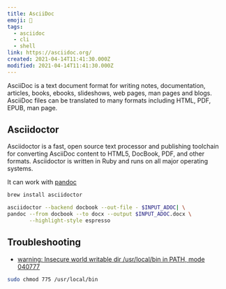 ```yaml
---
title: AsciiDoc
emoji: 📝
tags:
  - asciidoc
  - cli
  - shell
link: https://asciidoc.org/
created: 2021-04-14T11:41:30.000Z
modified: 2021-04-14T11:41:30.000Z
---
```


AsciiDoc is a text document format for writing notes, documentation, articles, books, ebooks, slideshows, web pages, man pages and blogs. AsciiDoc files can be translated to many formats including HTML, PDF, EPUB, man page.

## Asciidoctor

Asciidoctor is a fast, open source text processor and publishing toolchain for converting AsciiDoc content to HTML5, DocBook, PDF, and other formats. Asciidoctor is written in Ruby and runs on all major operating systems.

It can work with [pandoc](https://lkcozy.github.io/code-notes/misc/pandoc)

```sh
brew install asciidoctor
```

```sh
asciidoctor --backend docbook --out-file - $INPUT_ADOC| \
pandoc --from docbook --to docx --output $INPUT_ADOC.docx \
       --highlight-style espresso
```

## Troubleshooting

- [warning: Insecure world writable dir /usr/local/bin in PATH, mode 040777](https://stackoverflow.com/questions/26711249/how-to-solve-insecure-world-writable-dir-usr-in-path-mode-040777-warning-on-rub)

```sh
sudo chmod 775 /usr/local/bin
```
